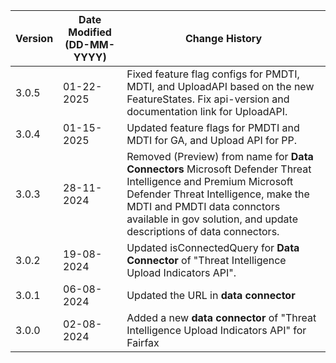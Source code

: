 | **Version** | **Date Modified (DD-MM-YYYY)** | **Change History**                          |
|-------------|--------------------------------|---------------------------------------------|
| 3.0.5       | 01-22-2025                     | Fixed feature flag configs for PMDTI, MDTI, and UploadAPI based on the new FeatureStates. Fix api-version and documentation link for UploadAPI. |
| 3.0.4       | 01-15-2025                     | Updated feature flags for PMDTI and MDTI for GA, and Upload API for PP. |
| 3.0.3		  | 28-11-2024					   | Removed (Preview) from name for **Data Connectors** Microsoft Defender Threat Intelligence and Premium Microsoft Defender Threat Intelligence, make the MDTI and PMDTI data connctors available in gov solution, and update descriptions of data connectors. |
| 3.0.2       | 19-08-2024                     | Updated isConnectedQuery for **Data Connector** of "Threat Intelligence Upload Indicators API". |
| 3.0.1       | 06-08-2024                     | Updated the URL in **data connector**       |
| 3.0.0       | 02-08-2024                     | Added a new **data connector** of "Threat Intelligence Upload Indicators API" for Fairfax| 
